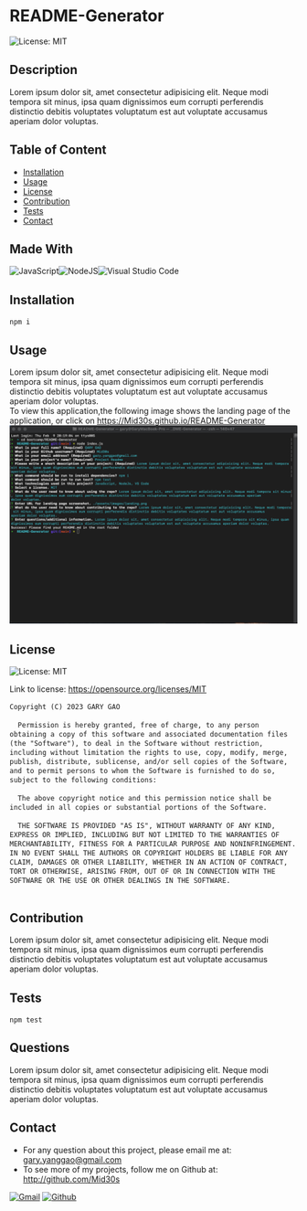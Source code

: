 # README-Generator
  ![License: MIT](https://img.shields.io/badge/License-MIT-yellow.svg)
  
  ## Description
  Lorem ipsum dolor sit, amet consectetur adipisicing elit. Neque modi tempora sit minus, ipsa quam dignissimos eum corrupti perferendis distinctio debitis voluptates voluptatum est aut voluptate accusamus aperiam dolor voluptas.

  ## Table of Content
  * [Installation](#installation)
  * [Usage](#usage)
  * [License](#license)
  * [Contribution](#Contribution)
  * [Tests](#tests)
  * [Contact](#contact)
  
  ## Made With
  ![JavaScript](https://img.shields.io/badge/javascript-%23323330.svg?style=for-the-badge&logo=javascript&logoColor=%23F7DF1E)![NodeJS](https://img.shields.io/badge/node.js-6DA55F?style=for-the-badge&logo=node.js&logoColor=white)![Visual Studio Code](https://img.shields.io/badge/Visual%20Studio%20Code-0078d7.svg?style=for-the-badge&logo=visual-studio-code&logoColor=white)
  
  ## Installation
  ```
  npm i
  ```

  ## Usage
  Lorem ipsum dolor sit, amet consectetur adipisicing elit. Neque modi tempora sit minus, ipsa quam dignissimos eum corrupti perferendis distinctio debitis voluptates voluptatum est aut voluptate accusamus aperiam dolor voluptas.   
  To view this application,the following image shows the landing page of the application, or click on https://Mid30s.github.io/README-Generator
  ![README-Generator](./assets/images/landing.png)

  ## License
  ![License: MIT](https://img.shields.io/badge/License-MIT-yellow.svg)

  Link to license: https://opensource.org/licenses/MIT 

  ```
  Copyright (C) 2023 GARY GAO
  
    Permission is hereby granted, free of charge, to any person obtaining a copy of this software and associated documentation files (the "Software"), to deal in the Software without restriction, including without limitation the rights to use, copy, modify, merge, publish, distribute, sublicense, and/or sell copies of the Software, and to permit persons to whom the Software is furnished to do so, subject to the following conditions:

    The above copyright notice and this permission notice shall be included in all copies or substantial portions of the Software.

    THE SOFTWARE IS PROVIDED "AS IS", WITHOUT WARRANTY OF ANY KIND, EXPRESS OR IMPLIED, INCLUDING BUT NOT LIMITED TO THE WARRANTIES OF MERCHANTABILITY, FITNESS FOR A PARTICULAR PURPOSE AND NONINFRINGEMENT. IN NO EVENT SHALL THE AUTHORS OR COPYRIGHT HOLDERS BE LIABLE FOR ANY CLAIM, DAMAGES OR OTHER LIABILITY, WHETHER IN AN ACTION OF CONTRACT, TORT OR OTHERWISE, ARISING FROM, OUT OF OR IN CONNECTION WITH THE SOFTWARE OR THE USE OR OTHER DEALINGS IN THE SOFTWARE.
    
  ```
  
  ## Contribution
  Lorem ipsum dolor sit, amet consectetur adipisicing elit. Neque modi tempora sit minus, ipsa quam dignissimos eum corrupti perferendis distinctio debitis voluptates voluptatum est aut voluptate accusamus aperiam dolor voluptas.
  
  ## Tests
  ```
  npm test
  ```

  ## Questions
  Lorem ipsum dolor sit, amet consectetur adipisicing elit. Neque modi tempora sit minus, ipsa quam dignissimos eum corrupti perferendis distinctio debitis voluptates voluptatum est aut voluptate accusamus aperiam dolor voluptas.
  

  ## Contact
  * For any question about this project, please email me at: gary.yanggao@gmail.com
  * To see more of my projects, follow me on Github at: http://github.com/Mid30s
  
  [![Gmail](https://img.shields.io/badge/Gmail-D14836?style=for-the-badge&logo=gmail&logoColor=white)](mailto:gary.yanggao@gmail.com)
  [![Github](https://img.shields.io/badge/GitHub-100000?style=for-the-badge&logo=github&logoColor=white)](https://github.com/Mid30s) 

  